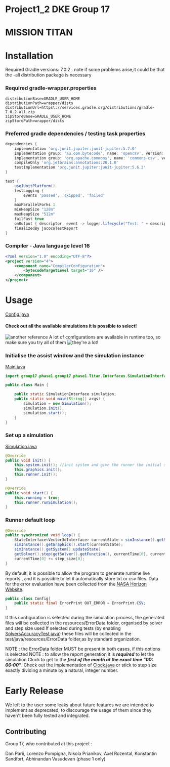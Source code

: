 # Project1_2 DKE Group 17

# MISSION TITAN

# Installation

Required Gradle versions: 7.0.2 . note if some problems arise,it could be that the -all distribution package is
necessary

### Required gradle-wrapper.properties

```properties
distributionBase=GRADLE_USER_HOME
distributionPath=wrapper/dists
distributionUrl=https\://services.gradle.org/distributions/gradle-7.0.2-all.zip
zipStoreBase=GRADLE_USER_HOME
zipStorePath=wrapper/dists
```

### Preferred gradle dependencies / testing task properties

```groovy
dependencies {
    implementation 'org.junit.jupiter:junit-jupiter:5.7.0'
    implementation group: 'au.com.bytecode', name: 'opencsv', version: '2.4'
    implementation group: 'org.apache.commons', name: 'commons-csv', version: '1.8'
    compileOnly 'org.jetbrains:annotations:20.1.0'
    testImplementation 'org.junit.jupiter:junit-jupiter:5.6.2'
}

test {
    useJUnitPlatform()
    testLogging {
        events 'passed', 'skipped', 'failed'
    }
    maxParallelForks 1
    minHeapSize "128m"
    maxHeapSize "512m"
    failFast true
    onOutput { descriptor, event -> logger.lifecycle("Test: " + descriptor + " \noutput: " + event.message )}
    finalizedBy jacocoTestReport
}

```

### Compiler - Java language level 16

```xml
<?xml version="1.0" encoding="UTF-8"?>
<project version="4">
    <component name="CompilerConfiguration">
        <bytecodeTargetLevel target="16" />
    </component>
</project>
```

# Usage

[Config.java](C:\JAVA\SolarSystem3D\src\main\java\API\Config.java)

#### Check out all the available simulations it is possible to select!
![another reference]
A lot of configurations are available in runtime too, so make sure you try all of them 
![they're a lot!]


[they're a lot!]: C:\JAVA\SolarSystem3D\src\main\resources\LorenzGif.gif

[another reference]: C:\JAVA\SolarSystem3D\src\main\resources\PendulumGif.gif

### Initialise the assist window and the simulation instance

[Main.java](src/main/java/group17/Main.java)

```java
import group17.phase1.group17.phase1.Titan.Interfaces.SimulationInterface;

public class Main {

    public static SimulationInterface simulation;
    public static void main(String[] args) {
        simulation = new Simulation();
        simulation.init();
        simulation.start();
    }
}
```


### Set up a simulation

[Simulation.java](src/main/java/group17/Simulation/Simulation.java)

```java
@Override 
public void init() {
    this.system.init(); //init system and give the runner the initial state ready
    this.graphics.init();
    this.runner.init();
}

@Override 
public void start() {
    this.running = true;
    this.runner.runSimulation();
}
```

### Runner default loop
```Java
@Override
public synchronized void loop() {
    StateInterface<Vector3dInterface> currentState = simInstance().getSystem().getState();
    simInstance().getGraphics().start(currentState);
    simInstance().getSystem().updateState(
    getSolver().step(getSolver().getFunction(), currentTime[0], currentState, step_size[0]));
    currentTime[0] += step_size[0];
}
```



By default, it is possible to allow the program to generate runtime live reports , and it is possible to let it
automatically store txt or csv files. Data for the error evaluation have been collected from the [NASA Horizon Website].

[Nasa Horizon Website]: <https://ssd.jpl.nasa.gov/horizons.cgi>

```java
public class Config{
    public static final ErrorPrint OUT_ERROR = ErrorPrint.CSV;
}
```

If this configuration is selected during the simulation process, the generated files will be collected in the
resources/ErrorData folder, organised by solver and step size used If selected during tests (by enabling
[SolversAccuracyTest.java]) these files will be collected in the test/java/resources/ErrorData folder,as by standard
organization.

[SolversAccuracyTest.java]: src/test/java/group17/SolversAccuracyTest.java

NOTE : the ErrorData folder MUST be present in both cases, if this options is selected NOTE : to allow the report
generation it is **_required_**  to let the simulation Clock to get to the **_first of the month at the exact time "00:
00:00"_**. Check out the implementation of [Clock.java](C:\JAVA\SolarSystem3D\src\main\java\API\System\Clock.java) or stick to
step size exactly dividing a minute by a natural, integer number.

# Early Release

We left to the user some leaks about future features we are intended to implement as deprecated, to discourage the usage
of them since they haven't been fully tested and integrated.

## Contributing

Group 17, who contributed at this project :

Dan Parii, Lorenzo Pompigna, Nikola Prianikov, Axel Rozental, Konstantin Sandfort, Abhinandan Vasudevan (phase 1 only)
